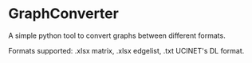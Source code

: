 # GraphConverter
A simple python tool to convert graphs between different formats.

Formats supported: .xlsx matrix, .xlsx edgelist, .txt UCINET's DL format. 
